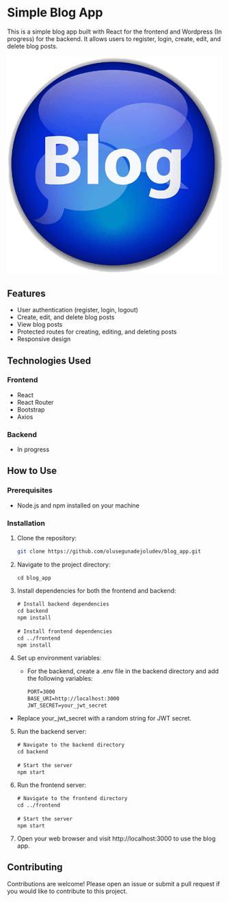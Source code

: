 # Simple Blog App

This is a simple blog app built with React for the frontend and Wordpress (In progress) for the backend. It allows users to register, login, create, edit, and delete blog posts.

![Screenshot](frontend/src/assets/img/blog-logo.png)

## Features

- User authentication (register, login, logout)
- Create, edit, and delete blog posts
- View blog posts
- Protected routes for creating, editing, and deleting posts
- Responsive design

## Technologies Used

### Frontend

- React
- React Router
- Bootstrap
- Axios

### Backend

- In progress

## How to Use

### Prerequisites

- Node.js and npm installed on your machine

### Installation

1. Clone the repository:

   ```bash
   git clone https://github.com/olusegunadejoludev/blog_app.git
   ```
   
2. Navigate to the project directory:
   ```
   cd blog_app
   ```
   
3. Install dependencies for both the frontend and backend:
   ```
   # Install backend dependencies
   cd backend
   npm install

   # Install frontend dependencies
   cd ../frontend
   npm install
   ```
  
4. Set up environment variables:
   - For the backend, create a .env file in the backend directory and add the following variables:
     ```
     PORT=3000
     BASE_URI=http://localhost:3000
     JWT_SECRET=your_jwt_secret
     ```
  - Replace your_jwt_secret with a random string for JWT secret.
    
5. Run the backend server:
   ```
   # Navigate to the backend directory
   cd backend

   # Start the server
   npm start
   ```
   
6. Run the frontend server:
   ```
   # Navigate to the frontend directory
   cd ../frontend

   # Start the server
   npm start
   ```
   
7. Open your web browser and visit http://localhost:3000 to use the blog app.


## Contributing

Contributions are welcome! Please open an issue or submit a pull request if you would like to contribute to this project.